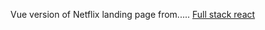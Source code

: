 Vue version of Netflix landing page from.....
[Full stack react](https://www.fullstackreact.com/react-daily-ui/003-landing-page/)
